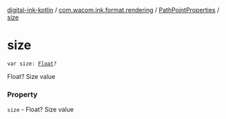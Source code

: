 [digital-ink-kotlin](../../index.md) / [com.wacom.ink.format.rendering](../index.md) / [PathPointProperties](index.md) / [size](./size.md)

# size

`var size: `[`Float`](https://kotlinlang.org/api/latest/jvm/stdlib/kotlin/-float/index.html)`?`

Float? Size value

### Property

`size` - Float? Size value